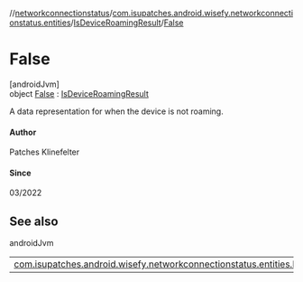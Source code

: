 //[networkconnectionstatus](../../../../index.md)/[com.isupatches.android.wisefy.networkconnectionstatus.entities](../../index.md)/[IsDeviceRoamingResult](../index.md)/[False](index.md)

# False

[androidJvm]\
object [False](index.md) : [IsDeviceRoamingResult](../index.md)

A data representation for when the device is not roaming.

#### Author

Patches Klinefelter

#### Since

03/2022

## See also

androidJvm

| | |
|---|---|
| [com.isupatches.android.wisefy.networkconnectionstatus.entities.IsDeviceRoamingResult](../index.md) |  |
